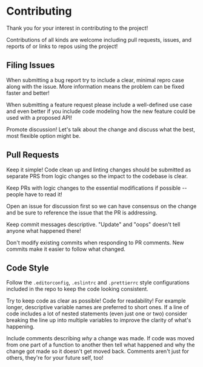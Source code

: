 # Contributing

Thank you for your interest in contributing to the project!

Contributions of all kinds are welcome including pull requests, issues, and reports of or links to repos using the project! 

## Filing Issues

When submitting a bug report try to include a clear, minimal repro case along with the issue. More information means the problem can be fixed faster and better!

When submitting a feature request please include a well-defined use case and even better if you include code modeling how the new feature could be used with a proposed API!

Promote discussion! Let's talk about the change and discuss what the best, most flexible option might be.

## Pull Requests

Keep it simple! Code clean up and linting changes should be submitted as separate PRS from logic changes so the impact to the codebase is clear.

Keep PRs with logic changes to the essential modifications if possible -- people have to read it!

Open an issue for discussion first so we can have consensus on the change and be sure to reference the issue that the PR is addressing.

Keep commit messages descriptive. "Update" and "oops" doesn't tell anyone what happened there!

Don't modify existing commits when responding to PR comments. New commits make it easier to follow what changed.

## Code Style

Follow the `.editorconfig`, `.eslintrc` and `.prettierrc` style configurations included in the repo to keep the code looking consistent.

Try to keep code as clear as possible! Code for readability! For example longer, descriptive variable names are preferred to short ones. If a line of code includes a lot of nested statements (even just one or two) consider breaking the line up into multiple variables to improve the clarity of what's happening. 

Include comments describing _why_ a change was made. If code was moved from one part of a function to another then tell what happened and why the change got made so it doesn't get moved back. Comments aren't just for others, they're for your future self, too!
